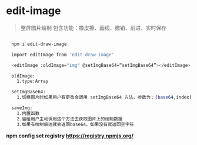 <!--
 * @Author: your name
 * @Date: 2020-07-29 17:59:12
 * @LastEditTime: 2021-08-04 13:49:48
 * @LastEditors: Please set LastEditors
 * @Description: In User Settings Edit
 * @FilePath: /editImage/README.md
-->

# edit-image

> 整屏图片绘制
> 包含功能：橡皮擦、画线、撤销、前进、实时保存

```bash

  npm i edit-draw-image

  import editImage from 'edit-draw-image'

  <editImage :oldImage="img" @setImgBase64=“setImgBase64”></editImage>

  oldImage:
    1.type:Array

  setImgBase64:
    1.切换图片时如果用户有更改会调用 setImgBase64 方法，参数为：(base64,index)

  saveImg:
    1.内置函数
    2.留给用户主动调用这个方法去获取图片上的绘制数据
    3.如果有绘制痕迹就会返回base64，如果没有就返回空字符


```

<!-- 发布npm包失败 -->

**npm config set registry https://registry.npmjs.org/**

